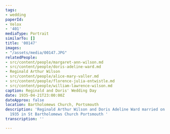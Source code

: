 ```yaml
---
tags:
- wedding
paperId:
- Velox
- '401'
mediaType: Portrait
similarTo: []
title: '00147'
images:
- "/assets/media/00147.JPG"
relatedPeople:
- src/content/people/margaret-ann-wilson.md
- src/content/people/doris-adeline-ward.md
- Reginald Arthur Wilson
- src/content/people/alice-mary-valler.md
- src/content/people/florence-julia-entwistle.md
- src/content/people/william-lawrence-wilson.md
caption: Reginald and Doris' Wedding Day
date: 1935-04-21T23:00:00Z
dateApprox: false
location: Bartholomews Church, Portsmouth
description: 'Reginald Arthur Wilson and Doris Adeline Ward married on the 22 April
  1935 in St Bartholomews Church Portsmouth '
transcription: ''

---
```

